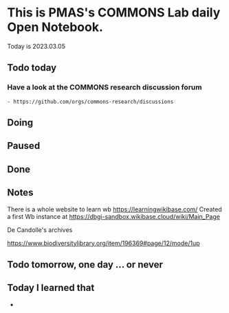 
# This is PMAS's COMMONS Lab daily Open Notebook.

Today is 2023.03.05

## Todo today

### Have a look at the COMMONS research discussion forum
    - https://github.com/orgs/commons-research/discussions
###
###

## Doing

## Paused

## Done

## Notes

There is a whole website to learn wb https://learningwikibase.com/
Created a first Wb instance at https://dbgi-sandbox.wikibase.cloud/wiki/Main_Page




De Candolle's archives

https://www.biodiversitylibrary.org/item/196369#page/12/mode/1up


## Todo tomorrow, one day ... or never 


###
###


## Today I learned that

- 
